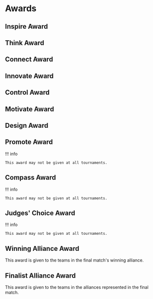 # Awards

## Inspire Award

## Think Award

## Connect Award

## Innovate Award

## Control Award

## Motivate Award

## Design Award

## Promote Award
!!! info

    This award may not be given at all tournaments.

## Compass Award
!!! info

    This award may not be given at all tournaments.

## Judges' Choice Award
!!! info

    This award may not be given at all tournaments.

## Winning Alliance Award
This award is given to the teams in the final match's winning alliance.

## Finalist Alliance Award
This award is given to the teams in the alliances represented in the final match.